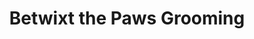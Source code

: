 ---
title: "Betwixt the Paws Grooming"
url: /dickinson/betwixt-the-paws-grooming/
shop: Tiersalon
---